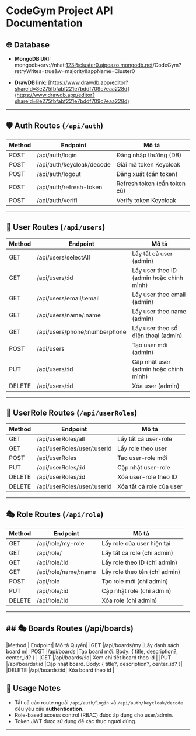 # CodeGym Project API Documentation

## 🌐 Database
- **MongoDB URI:**  
mongodb+srv://nhat:123@cluster0.ajpeazo.mongodb.net/CodeGym?retryWrites=true&w=majority&appName=Cluster0


- **DrawDB link:** [https://www.drawdb.app/editor?shareId=8e275fbfabf221e7bddf709c7eaa228d](https://www.drawdb.app/editor?shareId=8e275fbfabf221e7bddf709c7eaa228d)

---

## 🛡️ Auth Routes (`/api/auth`)

| Method | Endpoint                         | Mô tả |
|--------|---------------------------------|-------|
| POST   | /api/auth/login                  | Đăng nhập thường (DB) |
| POST   | /api/auth/keycloak/decode        | Giải mã token Keycloak |
| POST   | /api/auth/logout                 | Đăng xuất (cần token) |
| POST   | /api/auth/refresh-token          | Refresh token (cần token cũ) |
| POST   | /api/auth/verifi                 | Verify token Keycloak |

---

## 👤 User Routes (`/api/users`)

| Method | Endpoint                         | Mô tả |
|--------|---------------------------------|-------|
| GET    | /api/users/selectAll             | Lấy tất cả user (admin) |
| GET    | /api/users/:id                   | Lấy user theo ID (admin hoặc chính mình) |
| GET    | /api/users/email/:email          | Lấy user theo email (admin) |
| GET    | /api/users/name/:name            | Lấy user theo name (admin) |
| GET    | /api/users/phone/:numberphone    | Lấy user theo số điện thoại (admin) |
| POST   | /api/users                        | Tạo user mới (admin) |
| PUT    | /api/users/:id                   | Cập nhật user (admin hoặc chính mình) |
| DELETE | /api/users/:id                   | Xóa user (admin) |

---

## 👥 UserRole Routes (`/api/userRoles`)

| Method | Endpoint                        | Mô tả |
|--------|--------------------------------|-------|
| GET    | /api/userRoles/all              | Lấy tất cả user-role |
| GET    | /api/userRoles/user/:userId     | Lấy role theo user |
| POST   | /api/userRoles                  | Tạo user-role mới |
| PUT    | /api/userRoles/:id              | Cập nhật user-role |
| DELETE | /api/userRoles/:id              | Xóa user-role theo ID |
| DELETE | /api/userRoles/user/:userId     | Xóa tất cả role của user |

---

## 🎭 Role Routes (`/api/role`)

| Method | Endpoint                        | Mô tả |
|--------|--------------------------------|-------|
| GET    | /api/role/my-role               | Lấy role của user hiện tại |
| GET    | /api/role/                       | Lấy tất cả role (chỉ admin) |
| GET    | /api/role/:id                   | Lấy role theo ID (chỉ admin) |
| GET    | /api/role/name/:name            | Lấy role theo tên (chỉ admin) |
| POST   | /api/role                        | Tạo role mới (chỉ admin) |
| PUT    | /api/role/:id                   | Cập nhật role (chỉ admin) |
| DELETE | /api/role/:id                   | Xóa role (chỉ admin) |

---

## ## 🎭 Boards Routes (/api/boards)

|Method	 | Endpoint|	Mô tả	Quyền|
|GET	|/api/boards/my	|Lấy danh sách board m|
|POST	|/api/boards	|Tạo board mới. Body: { title, description?, center_id? }	|
|GET	|/api/boards/:id|	Xem chi tiết board theo id	|
|PUT	|/api/boards/:id	|Cập nhật board. Body: { title?, description?, center_id? }|
|DELETE	|/api/boards/:id|	Xóa board theo id	|



## 🔹 Usage Notes
- Tất cả các route ngoài `/api/auth/login` và `/api/auth/keycloak/decode` đều yêu cầu **authentication**.
- Role-based access control (RBAC) được áp dụng cho user/admin.
- Token JWT được sử dụng để xác thực người dùng.

---
